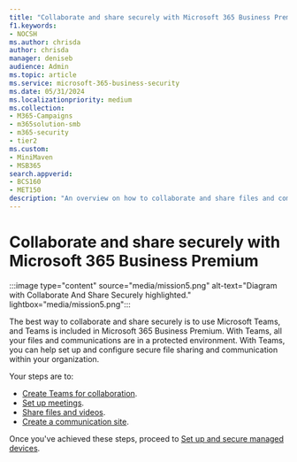```yaml
---
title: "Collaborate and share securely with Microsoft 365 Business Premium"
f1.keywords:
- NOCSH
ms.author: chrisda
author: chrisda
manager: deniseb
audience: Admin
ms.topic: article
ms.service: microsoft-365-business-security
ms.date: 05/31/2024
ms.localizationpriority: medium
ms.collection:
- M365-Campaigns
- m365solution-smb
- m365-security
- tier2
ms.custom:
- MiniMaven
- MSB365
search.appverid:
- BCS160
- MET150
description: "An overview on how to collaborate and share files and communicate securely using Teams in Microsoft 365 Business Premium. In the closed environment provide by Teams, files and communications are free from cyber threats and cyberattacks."
---
```


# Collaborate and share securely with Microsoft 365 Business Premium

:::image type="content" source="media/mission5.png" alt-text="Diagram with Collaborate And Share Securely highlighted." lightbox="media/mission5.png":::

The best way to collaborate and share securely is to use Microsoft Teams, and Teams is included in Microsoft 365 Business Premium. With Teams, all your files and communications are in a protected environment. With Teams, you can help set up and configure secure file sharing and communication within your organization.

Your steps are to:

- [Create Teams for collaboration](create-teams-for-collaboration.md).
- [Set up meetings](set-up-meetings.md).
- [Share files and videos](share-files-and-videos.md).
- [Create a communication site](create-communications-site.md).

Once you've achieved these steps, proceed to [Set up and secure managed devices](m365bp-protect-managed-devices.md).
